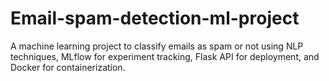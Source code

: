 # Email-spam-detection-ml-project
A machine learning project to classify emails as spam or not using NLP techniques, MLflow for experiment tracking, Flask API for deployment, and Docker for containerization.
